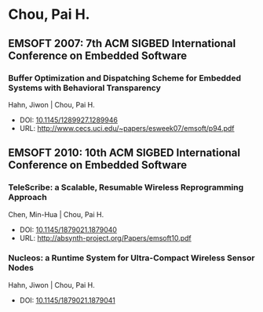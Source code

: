 # Chou, Pai H.

## EMSOFT 2007: 7th ACM SIGBED International Conference on Embedded Software

### Buffer Optimization and Dispatching Scheme for Embedded Systems with Behavioral Transparency
Hahn, Jiwon | Chou, Pai H.
* DOI: [10.1145/1289927.1289946](https://doi.org/10.1145/1289927.1289946)
* URL: <http://www.cecs.uci.edu/~papers/esweek07/emsoft/p94.pdf>

## EMSOFT 2010: 10th ACM SIGBED International Conference on Embedded Software

### TeleScribe: a Scalable, Resumable Wireless Reprogramming Approach
Chen, Min-Hua | Chou, Pai H.
* DOI: [10.1145/1879021.1879040](https://doi.org/10.1145/1879021.1879040)
* URL: <http://absynth-project.org/Papers/emsoft10.pdf>

### Nucleos: a Runtime System for Ultra-Compact Wireless Sensor Nodes
Hahn, Jiwon | Chou, Pai H.
* DOI: [10.1145/1879021.1879041](https://doi.org/10.1145/1879021.1879041)

